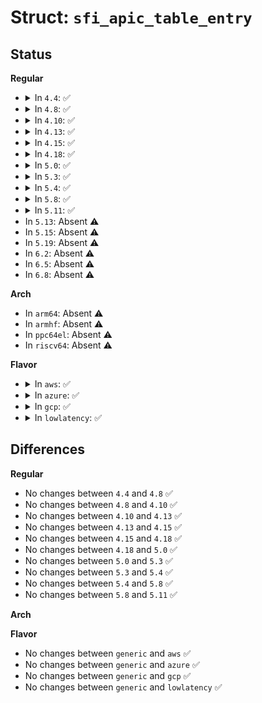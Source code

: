 # Struct: <code>sfi_apic_table_entry</code>

## Status
<b>Regular</b>
<ul>
<li>
<details>
<summary>In <code>4.4</code>: ✅</summary>

```c
struct sfi_apic_table_entry {
    u64 phys_addr;
};
```
</details>
</li>
<li>
<details>
<summary>In <code>4.8</code>: ✅</summary>

```c
struct sfi_apic_table_entry {
    u64 phys_addr;
};
```
</details>
</li>
<li>
<details>
<summary>In <code>4.10</code>: ✅</summary>

```c
struct sfi_apic_table_entry {
    u64 phys_addr;
};
```
</details>
</li>
<li>
<details>
<summary>In <code>4.13</code>: ✅</summary>

```c
struct sfi_apic_table_entry {
    u64 phys_addr;
};
```
</details>
</li>
<li>
<details>
<summary>In <code>4.15</code>: ✅</summary>

```c
struct sfi_apic_table_entry {
    u64 phys_addr;
};
```
</details>
</li>
<li>
<details>
<summary>In <code>4.18</code>: ✅</summary>

```c
struct sfi_apic_table_entry {
    u64 phys_addr;
};
```
</details>
</li>
<li>
<details>
<summary>In <code>5.0</code>: ✅</summary>

```c
struct sfi_apic_table_entry {
    u64 phys_addr;
};
```
</details>
</li>
<li>
<details>
<summary>In <code>5.3</code>: ✅</summary>

```c
struct sfi_apic_table_entry {
    u64 phys_addr;
};
```
</details>
</li>
<li>
<details>
<summary>In <code>5.4</code>: ✅</summary>

```c
struct sfi_apic_table_entry {
    u64 phys_addr;
};
```
</details>
</li>
<li>
<details>
<summary>In <code>5.8</code>: ✅</summary>

```c
struct sfi_apic_table_entry {
    u64 phys_addr;
};
```
</details>
</li>
<li>
<details>
<summary>In <code>5.11</code>: ✅</summary>

```c
struct sfi_apic_table_entry {
    u64 phys_addr;
};
```
</details>
</li>
<li>
In <code>5.13</code>: Absent ⚠️
</li>
<li>
In <code>5.15</code>: Absent ⚠️
</li>
<li>
In <code>5.19</code>: Absent ⚠️
</li>
<li>
In <code>6.2</code>: Absent ⚠️
</li>
<li>
In <code>6.5</code>: Absent ⚠️
</li>
<li>
In <code>6.8</code>: Absent ⚠️
</li>
</ul>
<b>Arch</b>
<ul>
<li>
In <code>arm64</code>: Absent ⚠️
</li>
<li>
In <code>armhf</code>: Absent ⚠️
</li>
<li>
In <code>ppc64el</code>: Absent ⚠️
</li>
<li>
In <code>riscv64</code>: Absent ⚠️
</li>
</ul>
<b>Flavor</b>
<ul>
<li>
<details>
<summary>In <code>aws</code>: ✅</summary>

```c
struct sfi_apic_table_entry {
    u64 phys_addr;
};
```
</details>
</li>
<li>
<details>
<summary>In <code>azure</code>: ✅</summary>

```c
struct sfi_apic_table_entry {
    u64 phys_addr;
};
```
</details>
</li>
<li>
<details>
<summary>In <code>gcp</code>: ✅</summary>

```c
struct sfi_apic_table_entry {
    u64 phys_addr;
};
```
</details>
</li>
<li>
<details>
<summary>In <code>lowlatency</code>: ✅</summary>

```c
struct sfi_apic_table_entry {
    u64 phys_addr;
};
```
</details>
</li>
</ul>

## Differences
<b>Regular</b>
<ul>
<li>
No changes between <code>4.4</code> and <code>4.8</code> ✅
</li>
<li>
No changes between <code>4.8</code> and <code>4.10</code> ✅
</li>
<li>
No changes between <code>4.10</code> and <code>4.13</code> ✅
</li>
<li>
No changes between <code>4.13</code> and <code>4.15</code> ✅
</li>
<li>
No changes between <code>4.15</code> and <code>4.18</code> ✅
</li>
<li>
No changes between <code>4.18</code> and <code>5.0</code> ✅
</li>
<li>
No changes between <code>5.0</code> and <code>5.3</code> ✅
</li>
<li>
No changes between <code>5.3</code> and <code>5.4</code> ✅
</li>
<li>
No changes between <code>5.4</code> and <code>5.8</code> ✅
</li>
<li>
No changes between <code>5.8</code> and <code>5.11</code> ✅
</li>
</ul>
<b>Arch</b>
<ul>
</ul>
<b>Flavor</b>
<ul>
<li>
No changes between <code>generic</code> and <code>aws</code> ✅
</li>
<li>
No changes between <code>generic</code> and <code>azure</code> ✅
</li>
<li>
No changes between <code>generic</code> and <code>gcp</code> ✅
</li>
<li>
No changes between <code>generic</code> and <code>lowlatency</code> ✅
</li>
</ul>

